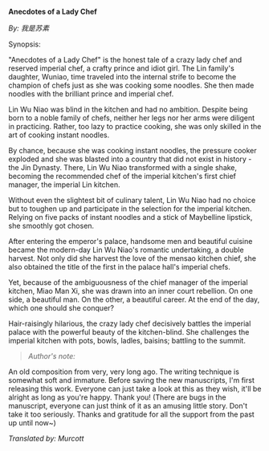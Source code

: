 **Anecdotes of a Lady Chef**

*By: 我是苏素*

Synopsis: 

"Anecdotes of a Lady Chef" is the honest tale of a crazy lady chef and reserved imperial chef, a crafty prince and idiot girl. The Lin family's daughter, Wuniao,  time traveled into the internal strife to become the champion of chefs just as she was cooking some noodles. She then made noodles with the brilliant prince and imperial chef.

Lin Wu Niao was blind in the kitchen and had no ambition. Despite being born to a noble family of chefs, neither her legs nor her arms were diligent in practicing. Rather, too lazy to practice cooking, she was only skilled in the art of cooking instant noodles.

By chance, because she was cooking instant noodles, the pressure cooker exploded and she was blasted into a country that did not exist in history - the Jin Dynasty. There, Lin Wu Niao transformed with a single shake, becoming the recommended chef of the imperial kitchen's first chief manager, the imperial Lin kitchen.

Without even the slightest bit of culinary talent, Lin Wu Niao had no choice but to toughen up and participate in the selection for the imperial kitchen. Relying on five packs of instant noodles and a stick of Maybelline lipstick, she smoothly got chosen.

After entering the emperor's palace, handsome men and beautiful cuisine became the modern-day Lin Wu Niao's romantic undertaking, a double harvest. Not only did she harvest the love of the mensao kitchen chief, she also obtained the title of the first in the palace hall's imperial chefs.

Yet, because of the ambiguousness of the chief manager of the imperial kitchen, Miao Man Xi, she was drawn into an inner court rebellion. On one side, a beautiful man. On the other, a beautiful career. At the end of the day, which one should she conquer?

Hair-raisingly hilarious, the crazy lady chef decisively battles the imperial palace with the powerful beauty of the kitchen-blind. She challenges the imperial kitchen with pots, bowls, ladles, baisins; battling to the summit.

> *Author's note:*

An old composition from very, very long ago. The writing technique is somewhat soft and immature. Before saving the new manuscripts, I'm first releasing this work. Everyone can just take a look at this as they wish, it'll be alright as long as you're happy. Thank you! (There are bugs in the manuscript, everyone can just think of it as an amusing little story. Don't take it too seriously. Thanks and gratitude for all the support from the past up until now~)

*Translated by: Murcott*
